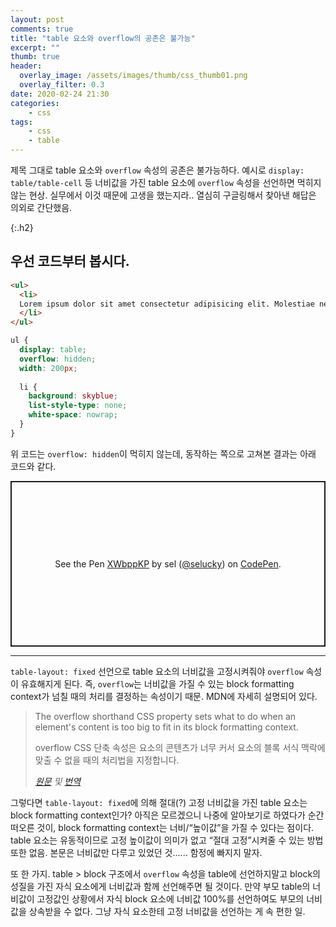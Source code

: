 ```yaml
---
layout: post
comments: true
title: "table 요소와 overflow의 공존은 불가능"
excerpt: ""
thumb: true
header:
  overlay_image: /assets/images/thumb/css_thumb01.png
  overlay_filter: 0.3
date: 2020-02-24 21:30
categories:
    - css
tags:
    - css
    - table
---
```

제목 그대로 table 요소와 <code>overflow</code> 속성의 공존은 불가능하다. 예시로 <code>display: table/table-cell</code> 등 너비값을 가진 table 요소에 <code>overflow</code> 속성을 선언하면 먹히지 않는 현상. 실무에서 이것 때문에 고생을 했는지라.. 열심히 구글링해서 찾아낸 해답은 의외로 간단했음.

{:.h2}
## 우선 코드부터 봅시다.

```html
<ul>
  <li>
  Lorem ipsum dolor sit amet consectetur adipisicing elit. Molestiae neque necessitatibus sint quo autem, accusamus possimus fugit laudantium laboriosam nemo minus hic repudiandae voluptatibus quam cumque. Laudantium magni tenetur nemo?
  </li>
</ul>
```

```scss
ul {
  display: table;
  overflow: hidden;
  width: 200px;
  
  li {
    background: skyblue;
    list-style-type: none;
    white-space: nowrap;
  }
}
```
위 코드는 <code>overflow: hidden</code>이 먹히지 않는데, 동작하는 쪽으로 고쳐본 결과는 아래 코드와 같다.

<p class="codepen" data-height="265" data-theme-id="default" data-default-tab="html,result" data-user="selucky" data-slug-hash="XWbppKP" style="height: 265px; box-sizing: border-box; display: flex; align-items: center; justify-content: center; border: 2px solid; margin: 1em 0; padding: 1em;" data-pen-title="XWbppKP">
  <span>See the Pen <a href="https://codepen.io/selucky/pen/XWbppKP">
  XWbppKP</a> by sel (<a href="https://codepen.io/selucky">@selucky</a>)
  on <a href="https://codepen.io">CodePen</a>.</span>
</p>
<script async src="https://static.codepen.io/assets/embed/ei.js"></script>

<hr>

<code>table-layout: fixed</code> 선언으로 table 요소의 너비값을 고정시켜줘야 <code>overflow</code> 속성이 유효해지게 된다. 즉, <code>overflow</code>는 너비값을 가질 수 있는 block formatting context가 넘칠 때의 처리를 결정하는 속성이기 때문. MDN에 자세히 설명되어 있다.

<blockquote>
  <p lang="en">The overflow shorthand CSS property sets what to do when an element&apos;s content is too big to fit in its block formatting context.</p>
  <p>overflow CSS 단축 속성은 요소의 콘텐츠가 너무 커서 요소의 블록 서식 맥락에 맞출 수 없을 때의 처리법을 지정합니다.</p>

  <footer>
    <cite>
        <a href="https://developer.mozilla.org/en-US/docs/Web/CSS/overflow" target="_blank" title="새창열림" class="bu-link2">원문</a> 및 <a href="https://developer.mozilla.org/ko/docs/Web/CSS/overflow" target="_blank" title="새창열림" class="bu-link2">번역</a>
    </cite>
  </footer>
</blockquote>

그렇다면 <code>table-layout: fixed</code>에 의해 절대(?) 고정 너비값을 가진 table 요소는 block formatting context인가? 아직은 모르겠으니 나중에 알아보기로 하였다가 순간 떠오른 것이, block formatting context는 너비/&ldquo;높이값&rdquo;을 가질 수 있다는 점이다. table 요소는 유동적이므로 고정 높이값이 의미가 없고 &ldquo;절대 고정&rdquo;시켜줄 수 있는 방법 또한 없음. 본문은 너비값만 다루고 있었던 것...... 함정에 빠지지 말자.

또 한 가지. table &gt; block 구조에서 <code>overflow</code> 속성을 table에 선언하지말고 block의 성질을 가진 자식 요소에게 너비값과 함께 선언해주면 될 것이다. 만약 부모 table의 너비값이 고정값인 상황에서 자식 block 요소에 너비값 100%를 선언하여도 부모의 너비값을 상속받을 수 없다. 그냥 자식 요소한테 고정 너비값을 선언하는 게 속 편한 일.